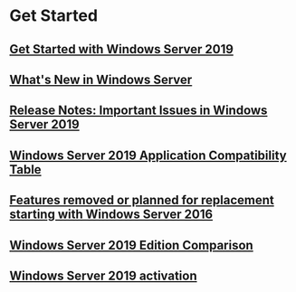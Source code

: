 # Get Started
## [Get Started with Windows Server 2019](index.md)
## [What's New in Windows Server](whats-new-19.md)
## [Release Notes: Important Issues in Windows Server 2019](rel-notes-19.md)
## [Windows Server 2019 Application Compatibility Table](app-compat-19.md)
## [Features removed or planned for replacement starting with Windows Server 2016](windows-removed-features-19.md)
## [Windows Server 2019 Edition Comparison](editions-19.md)
##
## [ Windows Server 2019 activation](activation-19.md)
